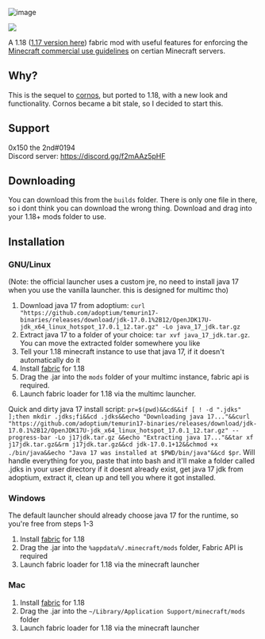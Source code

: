 ![image](https://media.discordapp.net/attachments/396663973006540802/886686297140363315/logo.png)

![](https://komarev.com/ghpvc/?username=0x151Atomic&label=Views)

A 1.18 ([1.17 version here](https://github.com/0x152/Atomic/tree/c58cad3209ea17ebff915c32a31bca8aa21c081f/builds)) fabric mod with useful features for enforcing the [Minecraft commercial use guidelines](https://account.mojang.com/documents/commercial_guidelines#:~:text=sell%20entitlements%20that%20affect%20gameplay)
on certian Minecraft servers.

## Why?

This is the sequel to [cornos](https://cornos.cf), but ported to 1.18, with a new look and functionality. Cornos became
a bit stale, so I decided to start this.

## Support

0x150 the 2nd#0194<br>
Discord server: https://discord.gg/f2mAAz5pHF

## Downloading

You can download this from the `builds` folder. There is only one file in there, so i dont think you can download the wrong thing. Download and drag
into your 1.18+ mods folder to use.

## Installation

### GNU/Linux <!--on top-->

(Note: the official launcher uses a custom jre, no need to install java 17 when you use the vanilla launcher. this is designed for multimc tho)

1. Download java 17 from adoptium: `curl "https://github.com/adoptium/temurin17-binaries/releases/download/jdk-17.0.1%2B12/OpenJDK17U-jdk_x64_linux_hotspot_17.0.1_12.tar.gz" -Lo java_17_jdk.tar.gz`
2. Extract java 17 to a folder of your choice: `tar xvf java_17_jdk.tar.gz`. You can move the extracted folder somewhere you like
3. Tell your 1.18 minecraft instance to use that java 17, if it doesn't automatically do it
4. Install [fabric](https://fabricmc.net/use/) for 1.18
5. Drag the .jar into the `mods` folder of your multimc instance, fabric api is required.
6. Launch fabric loader for 1.18 via the multimc launcher.

Quick and dirty java 17 install script: `pr=$(pwd)&&cd&&if [ ! -d ".jdks" ];then mkdir .jdks;fi&&cd .jdks&&echo "Downloading java 17..."&&curl "https://github.com/adoptium/temurin17-binaries/releases/download/jdk-17.0.1%2B12/OpenJDK17U-jdk_x64_linux_hotspot_17.0.1_12.tar.gz" --progress-bar -Lo j17jdk.tar.gz &&echo "Extracting java 17..."&&tar xf j17jdk.tar.gz&&rm j17jdk.tar.gz&&cd jdk-17.0.1+12&&chmod +x ./bin/java&&echo "Java 17 was installed at $PWD/bin/java"&&cd $pr`. Will handle everything for you, paste that into bash and it'll make a folder called .jdks in your user directory if it doesnt already exist, get java 17 jdk from adoptium, extract it, clean up and tell you where it got installed.

### Windows

The default launcher should already choose java 17 for the runtime, so you're free from steps 1-3

1. Install [fabric](https://fabricmc.net/use/) for 1.18
2. Drag the .jar into the `%appdata%/.minecraft/mods` folder, Fabric API is required
3. Launch fabric loader for 1.18 via the minecraft launcher

### Mac

1. Install [fabric](https://fabricmc.net/use/) for 1.18
2. Drag the .jar into the `~/Library/Application Support/minecraft/mods` folder
3. Launch fabric loader for 1.18 via the minecraft launcher
